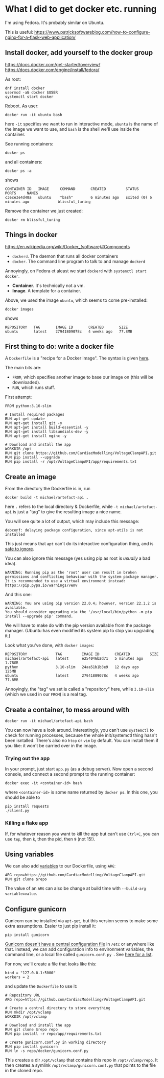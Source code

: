 # What I did to get docker etc. running

I'm using Fedora. It's probably similar on Ubuntu.

This is useful: https://www.patricksoftwareblog.com/how-to-configure-nginx-for-a-flask-web-application/

## Install docker, add yourself to the docker group

https://docs.docker.com/get-started/overview/
https://docs.docker.com/engine/install/fedora/

As root:
```
dnf install docker
usermod -aG docker $USER
systemctl start docker
```
Reboot.
As user:
```
docker run -it ubuntu bash
```
here `-it` specifies we want to run in interactive mode, `ubuntu` is the name of the image we want to use, and `bash` is the shell we'll use inside the container.

See running containers:
```
docker ps
```
and all containers:
```
docker ps -a
```
shows
```
CONTAINER ID   IMAGE     COMMAND       CREATED         STATUS                     PORTS     NAMES
c3ece3e4d40a   ubuntu    "bash"        6 minutes ago   Exited (0) 6 minutes ago             blissful_turing
```

Remove the container we just created:
```
docker rm blissful_turing
```

## Things in docker

https://en.wikipedia.org/wiki/Docker_(software)#Components

- `dockerd`. The daemon that runs all docker containers
- `docker`. The command line program to talk to and manage `dockerd`

Annoyingly, on Fedora et aleast we start `dockerd` with `systemctl start docker`.

- **Container**. It's technically not a vm.
- **Image**. A template for a container.

Above, we used the image `ubuntu`, which seems to come pre-installed:
```
docker images
```
shows
```
REPOSITORY   TAG       IMAGE ID       CREATED       SIZE
ubuntu       latest    27941809078c   4 weeks ago   77.8MB
```

## First thing to do: write a docker file

A `Dockerfile` is a "recipe for a Docker image".
The syntax is given [here](https://docs.docker.com/engine/reference/builder).

The main bits are:
- `FROM`, which specifies another image to base our image on (this will be downloaded).
- `RUN`, which runs stuff.

First attempt:
```
FROM python:3.10-slim

# Install required packages
RUN apt-get update
RUN apt-get install git -y
RUN apt-get install build-essential -y
RUN apt-get install libsundials-dev -y
RUN apt-get install nginx -y

# Download and install the app
WORKDIR /opt
RUN git clone https://github.com/CardiacModelling/VoltageClampAPI.git
RUN pip install --upgrade
RUN pip install -r /opt/VoltageClampAPI/app/requirements.txt
```

## Create an image

From the directory the Dockerfile is in, run
```
docker build -t michael/artefact-api .
```
here `.` refers to the local directory & Dockerfile, while `-t michael/artefact-api` is just a "tag" to give the resulting image a nice name.

You will see quite a lot of output, which may include this message:
```
debconf: delaying package configuration, since apt-utils is not installed
```
This just means that `apt` can't do its interactive configuration thing, and is [safe to ignore](https://stackoverflow.com/a/51023393/423420).

You can also ignore this message (yes using pip as root is _usually_ a bad idea).
```
WARNING: Running pip as the 'root' user can result in broken permissions and conflicting behaviour with the system package manager. It is recommended to use a virtual environment instead: https://pip.pypa.io/warnings/venv
```
And this one:
```
WARNING: You are using pip version 22.0.4; however, version 22.1.2 is available.
You should consider upgrading via the '/usr/local/bin/python -m pip install --upgrade pip' command.
```
We will have to make do with the pip version available from the package manager.
(Ubuntu has even modified its system pip to stop you upgrading it.)

Look what you've done, with `docker images`:
```
REPOSITORY             TAG         IMAGE ID       CREATED         SIZE
michael/artefact-api   latest      e254046b2d71   5 minutes ago   1.78GB
python                 3.10-slim   24aa51b1b3e9   12 days ago     125MB
ubuntu                 latest      27941809078c   4 weeks ago     77.8MB
```
Annoyingly, the "tag" we set is called a "repository" here, while `3.10-slim` (which we used in our `FROM`) is a real tag.

## Create a container, to mess around with

```
docker run -it michael/artefact-api bash
```

You can now have a look around.
Interestingly, you can't use `systemctl` to check for running processes, because the whole init/systemctl thing hasn't been isntalled.
There's also no `htop` or `vim` by default.
You can install them if you like: it won't be carried over in the image.

### Trying out the app

In your prompt, just start `app.py` (as a debug server).
Now open a second console, and connect a second prompt to the running container:
```
docker exec -it <container-id> bash
```
where `<container-id>` is some name returned by `docker ps`.
In this one, you should be able to
```
pip install requests
./client.py
```

### Killing a flake app

If, for whatever reason you want to kill the app but can't use `Ctrl+C`, you can use `top`, then `k`, then the pid, then `9` (not 15!).

## Using variables

We can also add [variables](https://docs.docker.com/engine/reference/builder/#from) to our Dockerfile, using `ARG`:
```
ARG repo=https://github.com/CardiacModelling/VoltageClampAPI.git
RUN git clone $repo
```
The value of an `ARG` can also be change at build time with `--build-arg variable=value`.

## Configure gunicorn

Gunicorn can be installed via `apt-get`, but this version seems to make some extra assumptions.
Easier to just pip install it:
```
pip install gunicorn
```

[Gunicorn doesn't have a central configuration file](https://docs.gunicorn.org/en/stable/configure.html) in `/etc` or anywhere like that.
Instead, we can add configuration info to environment variables, the command line, or a local file called `gunicorn.conf.py `.
See [here for a list](https://docs.gunicorn.org/en/stable/settings.html).

For now, we'll create a file that looks like this:
```
bind = "127.0.0.1:5000"
workers = 2
```
and update the `Dockerfile` to use it:

```
# Repository URL
ARG repo=https://github.com/CardiacModelling/VoltageClampAPI.git

# Create a central directory to store everything
RUN mkdir /opt/vclamp
WORKDIR /opt/vclamp

# Download and install the app
RUN git clone $repo repo
RUN pip install -r repo/app/requirements.txt

# Create gunicorn.conf.py in working directory
RUN pip install gunicorn
RUN ln -s repo/docker/gunicorn.conf.py
```
This creates a dir `/opt/vclamp` that contains this repo in `/opt/vclamp/repo`.
It then creates a symlink `/opt/vclamp/gunicorn.conf.py` that points to the file in the cloned repo.




